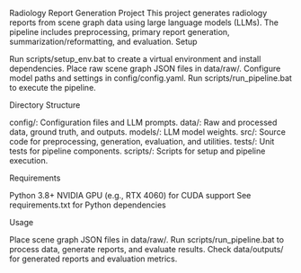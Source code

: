 Radiology Report Generation Project
This project generates radiology reports from scene graph data using large language models (LLMs). The pipeline includes preprocessing, primary report generation, summarization/reformatting, and evaluation.
Setup

Run scripts/setup_env.bat to create a virtual environment and install dependencies.
Place raw scene graph JSON files in data/raw/.
Configure model paths and settings in config/config.yaml.
Run scripts/run_pipeline.bat to execute the pipeline.

Directory Structure

config/: Configuration files and LLM prompts.
data/: Raw and processed data, ground truth, and outputs.
models/: LLM model weights.
src/: Source code for preprocessing, generation, evaluation, and utilities.
tests/: Unit tests for pipeline components.
scripts/: Scripts for setup and pipeline execution.

Requirements

Python 3.8+
NVIDIA GPU (e.g., RTX 4060) for CUDA support
See requirements.txt for Python dependencies

Usage

Place scene graph JSON files in data/raw/.
Run scripts/run_pipeline.bat to process data, generate reports, and evaluate results.
Check data/outputs/ for generated reports and evaluation metrics.
